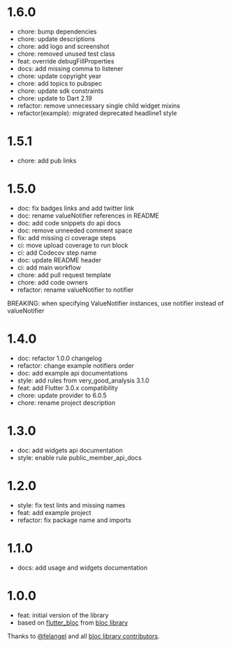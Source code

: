 # 1.6.0

- chore: bump dependencies
- chore: update descriptions
- chore: add logo and screenshot
- chore: removed unused test class
- feat: override debugFillProperties
- docs: add missing comma to listener
- chore: update copyright year
- chore: add topics to pubspec
- chore: update sdk constraints
- chore: update to Dart 2.19
- refactor: remove unnecessary single child widget mixins
- refactor(example): migrated deprecated headline1 style

# 1.5.1

- chore: add pub links

# 1.5.0

- doc: fix badges links and add twitter link
- doc: rename valueNotifier references in README
- doc: add code snippets do api docs
- doc: remove unneeded comment space
- fix: add missing ci coverage steps
- ci: move upload coverage to run block
- ci: add Codecov step name
- doc: update README header
- ci: add main workflow
- chore: add pull request template
- chore: add code owners
- refactor: rename valueNotifier to notifier

BREAKING: when specifying ValueNotifier instances, use notifier instead of valueNotifier

# 1.4.0

- doc: refactor 1.0.0 changelog
- refactor: change example notifiers order
- doc: add example api documentations
- style: add rules from very_good_analysis 3.1.0
- feat: add Flutter 3.0.x compatibility
- chore: update provider to 6.0.5
- chore: rename project description

# 1.3.0

- doc: add widgets api documentation
- style: enable rule public_member_api_docs

# 1.2.0

- style: fix test lints and missing names
- feat: add example project
- refactor: fix package name and imports

# 1.1.0

- docs: add usage and widgets documentation

# 1.0.0

- feat: initial version of the library
- based on [flutter_bloc](https://pub.dev/packages/flutter_bloc) from [bloc library](https://bloclibrary.dev/)

Thanks to [@felangel](https://github.com/felangel) and all [bloc library contributors](https://github.com/felangel/bloc/graphs/contributors).
